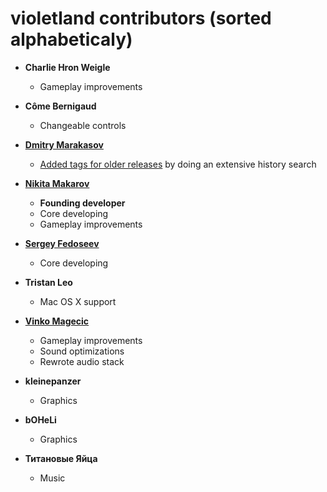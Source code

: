 violetland contributors (sorted alphabeticaly)
==============================================

* **Charlie Hron Weigle**

	 * Gameplay improvements

* **Côme Bernigaud**

	 * Changeable controls

* **[Dmitry Marakasov](https://github.com/AMDmi3)**

	* [Added tags for older releases](https://github.com/ooxi/violetland/issues/70) by doing an extensive history search

* **[Nikita Makarov](https://github.com/guidebot)**

	* **Founding developer**
	* Core developing
	* Gameplay improvements

* **[Sergey Fedoseev](https://github.com/sir-sigurd)**

	* Core developing

* **Tristan Leo**

	* Mac OS X support

* **[Vinko Magecic](https://github.com/sakuramboo)**

	* Gameplay improvements
	* Sound optimizations
	* Rewrote audio stack

* **kleinepanzer**

	* Graphics

* **bOHeLi**

	* Graphics

* **Титановые Яйца**

	* Music

